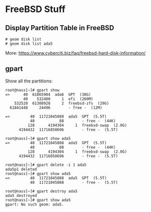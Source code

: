# FreeBSD Stuff

## Display Partition Table in FreeBSD

```
# geom disk list
# geom disk list ada5
```

More: https://www.cyberciti.biz/faq/freebsd-hard-disk-information/

## gpart

Show all the partitions:

```
root@nass[~]# gpart show
=>      40  61865904  ada6  GPT  (30G)
        40    532480     1  efi  (260M)
    532520  61308928     2  freebsd-zfs  (29G)
  61841448     24496        - free -  (12M)

=>         40  11721045088  ada5  GPT  (5.5T)
           40           88        - free -  (44K)
          128      4194304     1  freebsd-swap  (2.0G)
      4194432  11716850696        - free -  (5.5T)

root@nass[~]# gpart show ada5
=>         40  11721045088  ada5  GPT  (5.5T)
           40           88        - free -  (44K)
          128      4194304     1  freebsd-swap  (2.0G)
      4194432  11716850696        - free -  (5.5T)

root@nass[~]# gpart delete -i 1 ada5
ada5p1 deleted
root@nass[~]# gpart show ada5
=>         40  11721045088  ada5  GPT  (5.5T)
           40  11721045088        - free -  (5.5T)

root@nass[~]# gpart destroy ada5
ada5 destroyed
root@nass[~]# gpart show ada5
gpart: No such geom: ada5.
```
